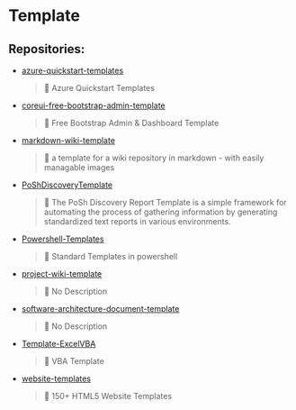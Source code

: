 # Template

## Repositories:
- [azure-quickstart-templates](https://github.com/Thamielis/azure-quickstart-templates)
	> :memo: Azure Quickstart Templates
- [coreui-free-bootstrap-admin-template](https://github.com/Thamielis/coreui-free-bootstrap-admin-template)
	> :memo: Free Bootstrap Admin & Dashboard Template 
- [markdown-wiki-template](https://github.com/Thamielis/markdown-wiki-template)
	> :memo: a template for a wiki repository in markdown - with easily managable images
- [PoShDiscoveryTemplate](https://github.com/Thamielis/PoShDiscoveryTemplate)
	> :memo: The PoSh Discovery Report Template is a simple framework for automating the process of gathering information by generating standardized text reports in various environments.
- [Powershell-Templates](https://github.com/Thamielis/Powershell-Templates)
	> :memo: Standard Templates in powershell
- [project-wiki-template](https://github.com/Thamielis/project-wiki-template)
	> :memo: No Description
- [software-architecture-document-template](https://github.com/Thamielis/software-architecture-document-template)
	> :memo: No Description
- [Template-ExcelVBA](https://github.com/Thamielis/Template-ExcelVBA)
	> :memo: VBA Template
- [website-templates](https://github.com/Thamielis/website-templates)
	> :memo: 150+ HTML5 Website Templates

